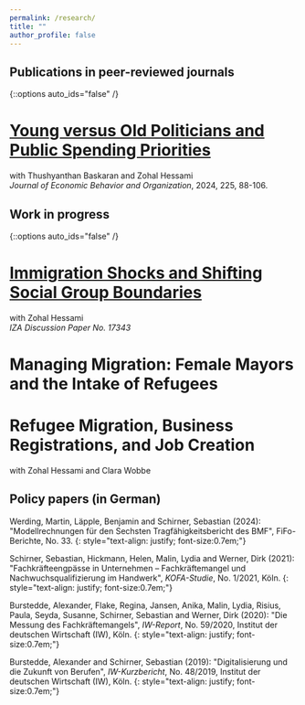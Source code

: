 ```yaml
---
permalink: /research/
title: ""
author_profile: false
---
```

## Publications in peer-reviewed journals
{::options auto_ids="false" /}

# [Young versus Old Politicians and Public Spending Priorities](https://authors.elsevier.com/sd/article/S0167-2681(24)00260-9)
with Thushyanthan Baskaran and Zohal Hessami  
*Journal of Economic Behavior and Organization*, 2024, 225, 88-106.

## Work in progress
{::options auto_ids="false" /}

# [Immigration Shocks and Shifting Social Group Boundaries](https://docs.iza.org/dp17343.pdf)
with Zohal Hessami  
*IZA Discussion Paper No. 17343*

# Managing Migration: Female Mayors and the Intake of Refugees

# Refugee Migration, Business Registrations, and Job Creation  
with Zohal Hessami and Clara Wobbe   

## Policy papers (in German) 

Werding, Martin, Läpple, Benjamin and Schirner, Sebastian (2024): "Modellrechnungen für den Sechsten Tragfähigkeitsbericht des BMF", FiFo-Berichte, No. 33.
{: style="text-align: justify; font-size:0.7em;"}

Schirner, Sebastian, Hickmann, Helen, Malin, Lydia and Werner, Dirk (2021): "Fachkräfteengpässe in Unternehmen – Fachkräftemangel und Nachwuchsqualifizierung im Handwerk", *KOFA-Studie*, No. 1/2021, Köln.
{: style="text-align: justify; font-size:0.7em;"}

Burstedde, Alexander, Flake, Regina, Jansen, Anika, Malin, Lydia, Risius, Paula, Seyda, Susanne, Schirner, Sebastian and Werner, Dirk (2020): "Die Messung des Fachkräftemangels", *IW-Report*, No. 59/2020, Institut der deutschen Wirtschaft (IW), Köln.
{: style="text-align: justify; font-size:0.7em;"}

Burstedde, Alexander and Schirner, Sebastian (2019): "Digitalisierung und die Zukunft von Berufen", *IW-Kurzbericht*, No. 48/2019, Institut der deutschen Wirtschaft (IW), Köln.
{: style="text-align: justify; font-size:0.7em;"}
